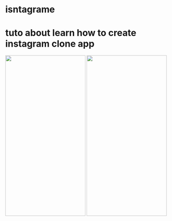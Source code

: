 # isntagrame
# tuto about learn how to create instagram clone app 
<img src="https://user-images.githubusercontent.com/71798027/182004321-93b398fd-b02e-4ea4-a6b8-b634c08e30f3.jpg" width="250" height="500"/>     <img src="https://user-images.githubusercontent.com/71798027/182004324-5666e6ca-5301-4f8a-9094-d8b561265d90.jpg" width="250" height="500"/>

